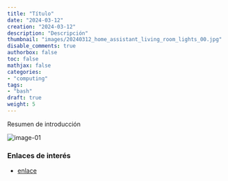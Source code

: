 ```yaml
---
title: "Título"
date: "2024-03-12"
creation: "2024-03-12"
description: "Descripción"
thumbnail: "images/20240312_home_assistant_living_room_lights_00.jpg"
disable_comments: true
authorbox: false
toc: false
mathjax: false
categories:
- "computing"
tags:
- "bash"
draft: true
weight: 5
---
```

Resumen de introducción
<!--more-->


![image-01]

### Enlaces de interés
- [enlace](www.sherblog.pro)

[link]: https://www.google.es

[image-01]: /images/20240312_home_assistant_living_room_lights_01.jpg



